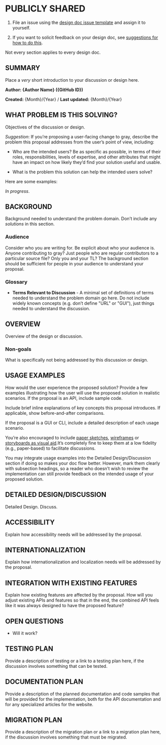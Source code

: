 # PUBLICLY SHARED

1. File an issue using the [design doc issue template](https://github.com/lurkydismal/gray/issues/new?labels=design+doc&template=8_design_doc.yml) and assign it to yourself.

1. If you want to solicit feedback on your design doc, see [suggestions for how to do this](Design_Documents.md#soliciting-feedback).

Not every section applies to every design doc.

## SUMMARY

Place a _very_ short introduction to your discussion or design here.

__Author: {Author Name} ({GitHub ID})__

__Created:__ {Month}/{Year} / __Last updated:__ {Month}/{Year}

## WHAT PROBLEM IS THIS SOLVING?

Objectives of the discussion or design.

_Suggestion_: If you’re proposing a user-facing change to gray, describe the problem this proposal addresses from the user’s point of view, including:

* Who are the intended users? Be as specific as possible, in terms of their roles, responsibilities, levels of expertise, and other attributes that might have an impact on how likely they’d find your solution useful and usable.

* What is the problem this solution can help the intended users solve?

Here are some examples:

_In progress_.

## BACKGROUND

Background needed to understand the problem domain. Don’t include any _solutions_ in this section.

### Audience

Consider who you are writing for. Be explicit about who your audience is. Anyone contributing to gray? Just people who are regular contributors to a particular source file? Only you and your TL? The background section should be sufficient for people in your audience to understand your proposal.

### Glossary

* __Terms Relevant to Discussion__ - A minimal set of definitions of terms needed to understand the problem domain go here. Do not include widely known concepts (e.g. don’t define "URL" or "GUI"), just things needed to understand the discussion.

## OVERVIEW

Overview of the design or discussion.

### Non-goals

What is specifically not being addressed by this discussion or design.

## USAGE EXAMPLES

How would the user experience the proposed solution? Provide a few examples illustrating how the user will use the proposed solution in realistic scenarios. If the proposal is an API, include sample code.

Include brief inline explanations of key concepts this proposal introduces. If
applicable, show before-and-after comparisons.

If the proposal is a GUI or CLI, include a detailed description of each usage scenario.

You’re also encouraged to include [paper sketches](https://www.smashingmagazine.com/2021/09/power-pen-paper-sketching/), [wireframes](https://www.usability.gov/how-to-and-tools/methods/wireframing.html#:~:text=A%20wireframe%20is%20a%20two,styling%2C%20color%2C%20or%20graphics.) or [storyboards as visual aid](https://www.nngroup.com/articles/storyboards-visualize-ideas/).It’s completely fine to keep them at a low fidelity (e.g., paper-based) to facilitate discussions.

You may integrate usage examples into the Detailed Design/Discussion section if doing so makes your doc flow better. However, mark them clearly with subsection headings, so a reader who doesn’t wish to review the implementation can still provide feedback on the intended usage of your proposed solution.

## DETAILED DESIGN/DISCUSSION

Detailed Design. Discuss.

## ACCESSIBILITY

Explain how accessibility needs will be addressed by the proposal.

## INTERNATIONALIZATION

Explain how internationalization and localization needs will be addressed by the proposal.

## INTEGRATION WITH EXISTING FEATURES

Explain how existing features are affected by the proposal. How will you adjust existing APIs and features so that in the end, the combined API feels like it was always designed to have the proposed feature?

## OPEN QUESTIONS

* Will it work?

## TESTING PLAN

Provide a description of testing or a link to a testing plan here, if the discussion involves something that can be tested.

## DOCUMENTATION PLAN

Provide a description of the planned documentation and code samples that will be provided for the implementation, both for the API documentation and for any specialized articles for the website.

## MIGRATION PLAN

Provide a description of the migration plan or a link to a migration plan here, if the discussion involves something that must be migrated.
